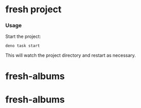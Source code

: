 # fresh project

### Usage

Start the project:

```
deno task start
```

This will watch the project directory and restart as necessary.
# fresh-albums
# fresh-albums
